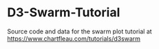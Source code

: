 # D3-Swarm-Tutorial
Source code and data for the swarm plot tutorial at https://www.chartfleau.com/tutorials/d3swarm
